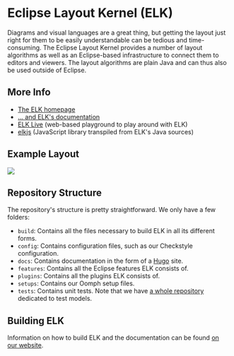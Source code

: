 # Eclipse Layout Kernel (ELK)

Diagrams and visual languages are a great thing,
but getting the layout just right for them to be easily understandable
can be tedious and time-consuming.
The Eclipse Layout Kernel provides a number of layout algorithms
as well as an Eclipse-based infrastructure to connect them
to editors and viewers.
The layout algorithms are plain Java
and can thus also be used outside of Eclipse. 

## More Info

* [The ELK homepage](http://www.eclipse.org/elk)
* [... and ELK's documentation](http://www.eclipse.org/elk/documentation.html)
* [ELK Live](https://rtsys.informatik.uni-kiel.de/elklive/) (web-based playground to play around with ELK)
* [elkjs](https://github.com/kieler/elkjs) (JavaScript library transpiled from ELK's Java sources)

## Example Layout

![](https://raw.githubusercontent.com/eclipse/elk/master/docs/static/img/example_layout_complexRouter.svg?sanitize=true)

## Repository Structure

The repository's structure is pretty straightforward. We only have a few folders:

* `build`:
  Contains all the files necessary to build ELK in all its different forms.
* `config`:
  Contains configuration files, such as our Checkstyle configuration.
* `docs`:
  Contains documentation in the form of a [Hugo](https://gohugo.io/) site.
* `features`:
  Contains all the Eclipse features ELK consists of.
* `plugins`:
  Contains all the plugins ELK consists of.
* `setups`:
  Contains our Oomph setup files.
* `tests`:
  Contains unit tests. Note that we have [a whole repository](https://github.com/eclipse/elk-models/) dedicated to test models.


## Building ELK

Information on how to build ELK and the documentation can be found [on our website](https://www.eclipse.org/elk/documentation/contributors/buildingelk.html).
